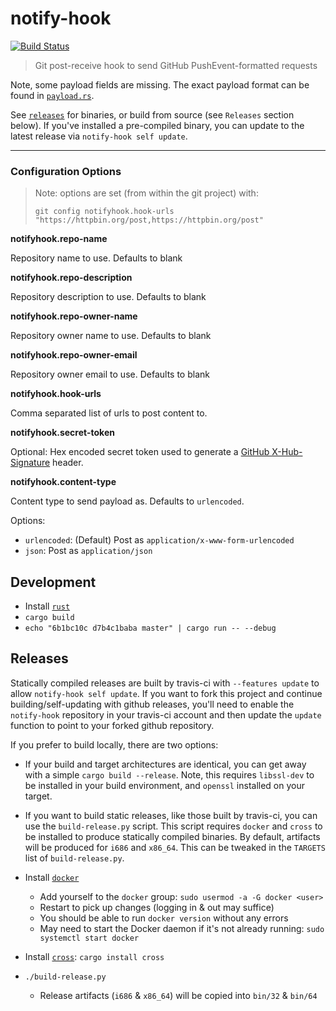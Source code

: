 # notify-hook

[![Build Status](https://travis-ci.org/jaemk/notify-hook.svg?branch=master)](https://travis-ci.org/jaemk/notify-hook)

> Git post-receive hook to send GitHub PushEvent-formatted requests

Note, some payload fields are missing. The exact payload format can be found in [`payload.rs`](https://github.com/jaemk/notify-hook/blob/master/src/payload.rs).

See [`releases`](https://github.com/jaemk/notify-hook/releases) for binaries, or build from source (see `Releases` section below).
If you've installed a pre-compiled binary, you can update to the latest release via `notify-hook self update`.

----

### Configuration Options

> Note: options are set (from within the git project) with:
>
> `git config notifyhook.hook-urls "https://httpbin.org/post,https://httpbin.org/post"`

**notifyhook.repo-name**

Repository name to use. Defaults to blank


**notifyhook.repo-description**

Repository description to use. Defaults to blank


**notifyhook.repo-owner-name**

Repository owner name to use. Defaults to blank


**notifyhook.repo-owner-email**

Repository owner email to use. Defaults to blank


**notifyhook.hook-urls**

Comma separated list of urls to post content to.


**notifyhook.secret-token**

Optional: Hex encoded secret token used to generate a [GitHub X-Hub-Signature](https://developer.github.com/webhooks/securing/) header.


**notifyhook.content-type**

Content type to send payload as. Defaults to `urlencoded`.

Options:

- `urlencoded`: (Default) Post as `application/x-www-form-urlencoded`
- `json`: Post as `application/json`


## Development

- Install [`rust`](https://rustup.rs)
- `cargo build`
- `echo "6b1bc10c d7b4c1baba master" | cargo run -- --debug`


## Releases

Statically compiled releases are built by travis-ci with `--features update` to allow `notify-hook self update`.
If you want to fork this project and continue building/self-updating with github releases, you'll need
to enable the `notify-hook` repository in your travis-ci account and then update the `update` function
to point to your forked github repository.

If you prefer to build locally, there are two options:

- If your build and target architectures are identical, you can get away with a simple `cargo build --release`. Note, this requires
  `libssl-dev` to be installed in your build environment, and `openssl` installed on your target.
- If you want to build static releases, like those built by travis-ci, you can use the `build-release.py` script.
  This script requires `docker` and `cross` to be installed to produce statically compiled binaries. By default,
  artifacts will be produced for `i686` and `x86_64`. This can be tweaked in the `TARGETS` list of `build-release.py`.

- Install [`docker`](https://www.digitalocean.com/community/tutorials/how-to-install-and-use-docker-on-ubuntu-16-04)
    - Add yourself to the `docker` group: `sudo usermod -a -G docker <user>`
    - Restart to pick up changes (logging in & out may suffice)
    - You should be able to run `docker version` without any errors
    - May need to start the Docker daemon if it's not already running: `sudo systemctl start docker`
- Install [`cross`](https://github.com/japaric/cross): `cargo install cross`
- `./build-release.py`
    - Release artifacts (`i686` & `x86_64`) will be copied into `bin/32` & `bin/64`

